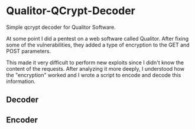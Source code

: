 # Qualitor-QCrypt-Decoder
Simple qcrypt decoder for Qualitor Software.

At some point I did a pentest on a web software called Qualitor. After fixing some of the vulnerabilities, they added a type of encryption to the GET and POST parameters.

This made it very difficult to perform new exploits since I didn't know the content of the requests. After analyzing it more deeply, I understood how the "encryption" worked and I wrote a script to encode and decode this information.

## Decoder



## Encoder

